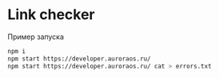 # Link checker

Пример запуска
```bash
npm i
npm start https://developer.auroraos.ru/
npm start https://developer.auroraos.ru/ cat > errors.txt
```
